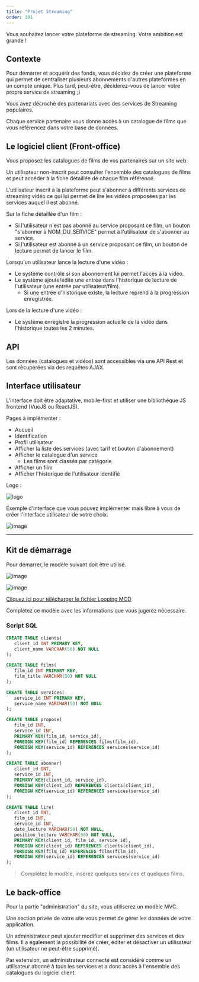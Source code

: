 ```yaml
---
title: "Projet Streaming"
order: 101
---
```


Vous souhaitez lancer votre plateforme de streaming. Votre ambition est grande !

## Contexte 

Pour démarrer et acquérir des fonds, vous décidez de créer une plateforme qui permet de centraliser plusieurs abonnements d'autres plateformes en un compte unique. Plus tard, peut-être, déciderez-vous de lancer votre propre service de streaming ;) 

Vous avez décroché des partenariats avec des services de Streaming populaires. 

Chaque service partenaire vous donne accès à un catalogue de films que vous référencez dans votre base de données.


## Le logiciel client (Front-office)

Vous proposez les catalogues de films de vos partenaires sur un site web.

Un utilisateur non-inscrit peut consulter l'ensemble des catalogues de films et peut accéder à la fiche détaillée de chaque film référencé.

L'utilisateur inscrit à la plateforme peut s'abonner à différents services de streaming vidéo ce qui lui permet de lire les vidéos proposées par les services auquel il est abonné.

Sur la fiche détaillée d'un film : 

- Si l'utilisateur n'est pas abonné au service proposant ce film, un bouton "s'abonner à NOM_DU_SERVICE" permet à l'utilisateur de s'abonner au service.
- Si l'utilisateur est abonné à un service proposant ce film, un bouton de lecture permet de lancer le film.

Lorsqu'un utilisateur lance la lecture d'une vidéo : 

 - Le système contrôle si son abonnement lui permet l'accès à la vidéo.
 - Le système ajoute/édite une entrée dans l'historique de lecture de l'utilisateur (une entrée par utilisateur/film).
    - Si une entrée d'historique existe, la lecture reprend à la progression enregistrée.
 
 Lors de la lecture d'une vidéo : 

 - Le système enregistre la progression actuelle de la vidéo dans l'historique toutes les 2 minutes.


## API 

Les données (catalogues et vidéos) sont accessibles via une API Rest et sont récupérées via des requêtes AJAX.

## Interface utilisateur

L'interface doit être adaptative, mobile-first et utiliser une bibliothéque JS frontend (VueJS ou ReactJS).

Pages à implémenter : 

- Accueil
- Identification
- Profil utilisateur
- Afficher la liste des services (avec tarif et bouton d'abonnement)
- Afficher le catalogue d'un service
   - Les films sont classés par catégorie
- Afficher un film
- Afficher l'historique de l'utilisateur identifié


Logo :

![logo](Streaming_logo.png)

Exemple d'interface que vous pouvez implémenter mais libre à vous de créer l'interface utilisateur de votre choix.

 ![image](Streaming_ui.jpg)

---

## Kit de démarrage

Pour démarrer, le modèle suivant doit être utilisé. 

![image](Streaming_MCD.png)

![image](Streaming_MLD.png)

[Cliquez ici pour télécharger le fichier Looping MCD](Streaming_MCD.loo)


Complétez ce modèle avec les informations que vous jugerez nécessaire.

### Script SQL 

```sql
CREATE TABLE clients(
   client_id INT PRIMARY KEY,
   client_name VARCHAR(50) NOT NULL
);

CREATE TABLE films(
   film_id INT PRIMARY KEY,
   film_title VARCHAR(50) NOT NULL
);

CREATE TABLE services(
   service_id INT PRIMARY KEY,
   service_name VARCHAR(50) NOT NULL
);

CREATE TABLE propose(
   film_id INT,
   service_id INT,
   PRIMARY KEY(film_id, service_id),
   FOREIGN KEY(film_id) REFERENCES films(film_id),
   FOREIGN KEY(service_id) REFERENCES services(service_id)
);

CREATE TABLE abonner(
   client_id INT,
   service_id INT,
   PRIMARY KEY(client_id, service_id),
   FOREIGN KEY(client_id) REFERENCES clients(client_id),
   FOREIGN KEY(service_id) REFERENCES services(service_id)
);

CREATE TABLE lire(
   client_id INT,
   film_id INT,
   service_id INT,
   date_lecture VARCHAR(50) NOT NULL,
   position_lecture VARCHAR(50) NOT NULL,
   PRIMARY KEY(client_id, film_id, service_id),
   FOREIGN KEY(client_id) REFERENCES clients(client_id),
   FOREIGN KEY(film_id) REFERENCES films(film_id),
   FOREIGN KEY(service_id) REFERENCES services(service_id)
);

```

> Complétez le modèle, insérez quelques services et quelques films.



## Le back-office

Pour la partie "administration" du site, vous utiliserez un modèle MVC.

Une section privée de votre site vous permet de gérer les données de votre application.

Un administrateur peut ajouter modifier et supprimer des services et des films.
Il a également la possibilité de créer, éditer et désactiver un utilisateur (un utilisateur ne peut-être supprimé).

Par extension, un administrateur connecté est considéré comme un utilisateur abonné à tous les services et a donc accès à l'ensemble des catalogues du logiciel client.
